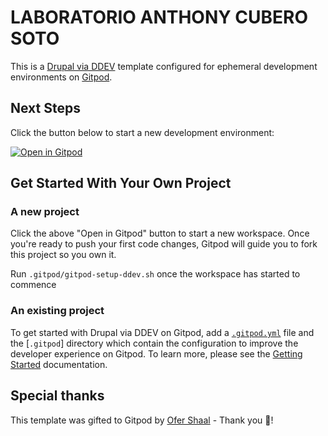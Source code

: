 # LABORATORIO ANTHONY CUBERO SOTO

This is a [Drupal via DDEV](https://github.com/drud/ddev) template configured for ephemeral development environments on [Gitpod](https://www.gitpod.io/).

## Next Steps

Click the button below to start a new development environment:

[![Open in Gitpod](https://gitpod.io/button/open-in-gitpod.svg)](https://gitpod.io/#https://github.com/Thony235/lab03)

## Get Started With Your Own Project

### A new project

Click the above "Open in Gitpod" button to start a new workspace. Once you're ready to push your first code changes, Gitpod will guide you to fork this project so you own it.

Run `.gitpod/gitpod-setup-ddev.sh` once the workspace has started to commence

### An existing project

To get started with Drupal via DDEV on Gitpod, add a [`.gitpod.yml`](./.gitpod.yml) file and the [`.gitpod`] directory which contain the configuration to improve the developer experience on Gitpod. To learn more, please see the [Getting Started](https://www.gitpod.io/docs/getting-started) documentation.

## Special thanks

This template was gifted to Gitpod by [Ofer Shaal](https://github.com/shaal) - Thank you 🙏!
